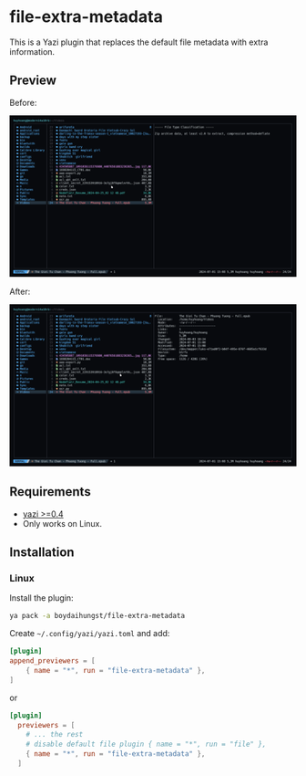# file-extra-metadata

This is a Yazi plugin that replaces the default file metadata with extra information.

## Preview

Before:

![Before](assets/2024-11-17-12-06-24.png)

After:

![After](assets/2024-11-17-12-02-13.png)

## Requirements

- [yazi >=0.4](https://github.com/sxyazi/yazi)
- Only works on Linux.

## Installation

### Linux

Install the plugin:

```sh
ya pack -a boydaihungst/file-extra-metadata
```

Create `~/.config/yazi/yazi.toml` and add:

```toml
[plugin]
append_previewers = [
    { name = "*", run = "file-extra-metadata" },
]
```

or

```toml
[plugin]
  previewers = [
    # ... the rest
    # disable default file plugin { name = "*", run = "file" },
    { name = "*", run = "file-extra-metadata" },
  ]

```
